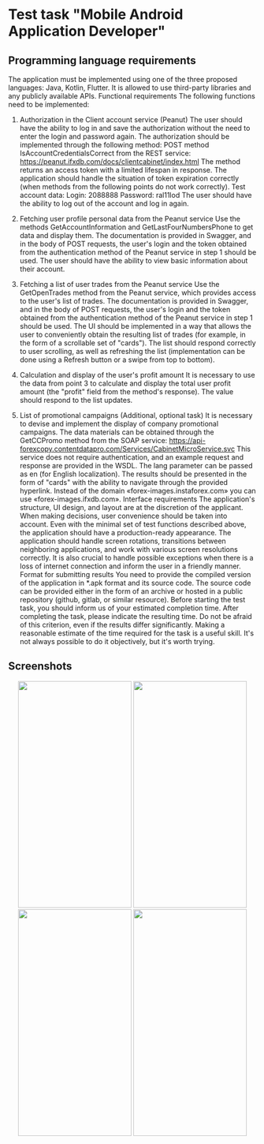# Test task "Mobile Android Application Developer"

## Programming language requirements

The application must be implemented using one of the three proposed languages: Java, Kotlin, Flutter. It
is allowed to use third-party libraries and any publicly available APIs.
Functional requirements
The following functions need to be implemented:
1. Authorization in the Client account service (Peanut)
   The user should have the ability to log in and save the authorization without the need to enter the login
   and password again. The authorization should be implemented through the following method:
   POST method IsAccountCredentialsCorrect from the REST service:
   https://peanut.ifxdb.com/docs/clientcabinet/index.html
   The method returns an access token with a limited lifespan in response.
   The application should handle the situation of token expiration correctly (when methods from the
   following points do not work correctly).
   Test account data:
   Login: 2088888
   Password: ral11lod
   The user should have the ability to log out of the account and log in again.
2. Fetching user profile personal data from the Peanut service
   Use the methods GetAccountInformation and GetLastFourNumbersPhone to get data and
   display them. The documentation is provided in Swagger, and in the body of POST requests, the user's
   login and the token obtained from the authentication method of the Peanut service in step 1 should be
   used.
   The user should have the ability to view basic information about their account.
3. Fetching a list of user trades from the Peanut service
   Use the GetOpenTrades method from the Peanut service, which provides access to the user's list of
   trades. The documentation is provided in Swagger, and in the body of POST requests, the user's login
   and the token obtained from the authentication method of the Peanut service in step 1 should be used.
   The UI should be implemented in a way that allows the user to conveniently obtain the resulting list of
   trades (for example, in the form of a scrollable set of "cards"). The list should respond correctly to user
   scrolling, as well as refreshing the list (implementation can be done using a Refresh button or a swipe
   from top to bottom).
4. Calculation and display of the user's profit amount
   It is necessary to use the data from point 3 to calculate and display the total user profit amount (the
   "profit" field from the method's response). The value should respond to the list updates.

5. List of promotional campaigns (Additional, optional task)
   It is necessary to devise and implement the display of company promotional campaigns. The data
   materials can be obtained through the GetCCPromo method from the SOAP service:
   https://api-forexcopy.contentdatapro.com/Services/CabinetMicroService.svc
   This service does not require authentication, and an example request and response are provided in the
   WSDL. The lang parameter can be passed as en (for English localization).
   The results should be presented in the form of "cards" with the ability to navigate through the provided
   hyperlink. Instead of the domain «forex-images.instaforex.com» you can use
   «forex-images.ifxdb.com».
   Interface requirements
   The application's structure, UI design, and layout are at the discretion of the applicant. When making
   decisions, user convenience should be taken into account. Even with the minimal set of test functions
   described above, the application should have a production-ready appearance.
   The application should handle screen rotations, transitions between neighboring applications, and work
   with various screen resolutions correctly. It is also crucial to handle possible exceptions when there is a
   loss of internet connection and inform the user in a friendly manner.
   Format for submitting results
   You need to provide the compiled version of the application in *.apk format and its source code. The
   source code can be provided either in the form of an archive or hosted in a public repository (github,
   gitlab, or similar resource).
   Before starting the test task, you should inform us of your estimated completion time. After
   completing the task, please indicate the resulting time. Do not be afraid of this criterion, even if the
   results differ significantly. Making a reasonable estimate of the time required for the task is a useful skill.
   It's not always possible to do it objectively, but it's worth trying.


## Screenshots

<p align="center">
  <a style="text-decoration:none" area-label="home page map">
   <img src="https://github.com/filelucker/itgrowdivisionltd_testtask/assets/25184971/d7047433-b8d8-4b76-a5f1-1bf3f4659652" width="230" height="460" />
  </a>
  <a style="text-decoration:none" area-label="neararby banks">
    <img src="https://github.com/filelucker/itgrowdivisionltd_testtask/assets/25184971/e003cacd-0ace-4426-8082-5f3abebc7c45" width="230" height="460" />
  </a>
     <a style="text-decoration:none" area-label="neararby banks">
    <img src="https://github.com/filelucker/itgrowdivisionltd_testtask/assets/25184971/815371f1-747d-4dba-a5f6-94dc1235de35" width="230" height="460" />
  </a>
     <a style="text-decoration:none" area-label="neararby banks">
    <img src="https://github.com/filelucker/itgrowdivisionltd_testtask/assets/25184971/0ae79ad5-1c47-49f0-b0f7-72d81cb49dfb" width="230" height="460" />
  </a>
</p>

   
